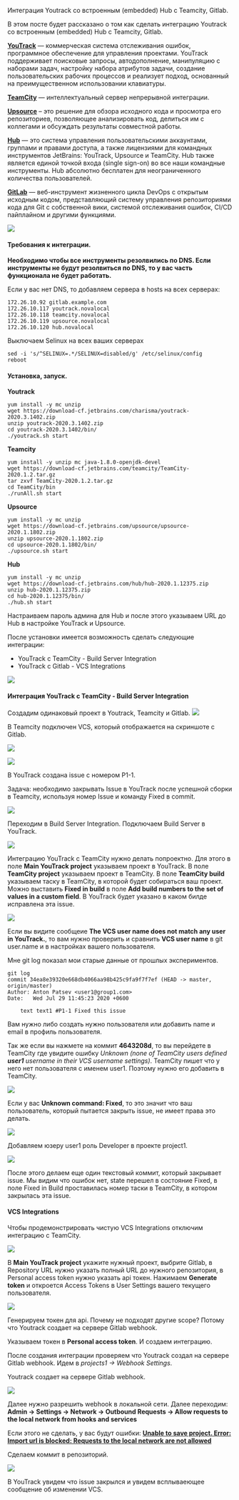 Интеграция Youtrack со встроенным (embedded) Hub с Teamcity, Gitlab.

В этом посте будет рассказано о том как сделать интеграцию Youtrack со встроенным (embedded) Hub с Teamcity, Gitlab.

**[YouTrack](https://www.jetbrains.com/ru-ru/youtrack/)** — коммерческая система отслеживания ошибок, программное обеспечение для управления проектами. YouTrack поддерживает поисковые запросы, автодополнение, манипуляцию с наборами задач, настройку набора атрибутов задачи, создание пользовательских рабочих процессов и реализует подход, основанный на преимущественном использовании клавиатуры.

**[TeamCity](https://www.jetbrains.com/ru-ru/teamcity/)** — интеллектуальный сервер непрерывной интеграции.

**[Upsource](https://www.jetbrains.com/ru-ru/upsource/)** – это решение для обзора исходного кода и просмотра его репозиториев, позволяющее анализировать код, делиться им с коллегами и обсуждать результаты совместной работы. 

**[Hub](https://www.jetbrains.com/ru-ru/hub/)** — это система управления пользовательскими аккаунтами, группами и правами доступа, а также лицензиями для командных инструментов JetBrains: YouTrack, Upsource и TeamCity. Hub также является единой точкой входа (single sign-on) во все наши командные инструменты. Hub абсолютно бесплатен для неограниченного количества пользователей.

[**GitLab**](https://about.gitlab.com/) — веб-инструмент жизненного цикла DevOps с открытым исходным кодом, представляющий систему управления репозиториями кода для Git с собственной вики, системой отслеживания ошибок, CI/CD пайплайном и другими функциями.

![](https://habrastorage.org/webt/yh/w0/yx/yhw0yxkaa1mbl77wzi3t9eirjfy.png)

#### Требования к интеграции.

**Необходимо чтобы все инструменты резолвились по DNS. Если инструменты не будут резолвиться по DNS, то у вас часть функционала не будет работать.**

Если у вас нет DNS, то добавляем сервера в hosts на всех серверах:

```
172.26.10.92 gitlab.example.com
172.26.10.117 youtrack.novalocal
172.26.10.118 teamcity.novalocal
172.26.10.119 upsource.novalocal
172.26.10.120 hub.novalocal
```

Выключаем Selinux на всех ваших серверах

```
sed -i 's/^SELINUX=.*/SELINUX=disabled/g' /etc/selinux/config
reboot
```

#### Установка, запуск.

**Youtrack**

```
yum install -y mc unzip
wget https://download-cf.jetbrains.com/charisma/youtrack-2020.3.1402.zip
unzip youtrack-2020.3.1402.zip 
cd youtrack-2020.3.1402/bin/
./youtrack.sh start
```

**Teamcity**

```
yum install -y unzip mc java-1.8.0-openjdk-devel
wget https://download-cf.jetbrains.com/teamcity/TeamCity-2020.1.2.tar.gz
tar zxvf TeamCity-2020.1.2.tar.gz 
cd TeamCity/bin
./runAll.sh start
```

**Upsource**

```
yum install -y mc unzip
wget https://download-cf.jetbrains.com/upsource/upsource-2020.1.1802.zip
unzip upsource-2020.1.1802.zip
cd upsource-2020.1.1802/bin/
./upsource.sh start
```

**Hub**

```
yum install -y mc unzip
wget https://download-cf.jetbrains.com/hub/hub-2020.1.12375.zip
unzip hub-2020.1.12375.zip
cd hub-2020.1.12375/bin/
./hub.sh start
```

Настраиваем пароль админа для Hub и после этого указываем URL до Hub в настройке YouTrack и Upsource.



После установки имеется возможность сделать следующие интеграции:

- YouTrack c TeamCity - Build Server Integration
- YouTrack с Gitlab - VCS Integrations

![](https://habrastorage.org/webt/vr/v5/x2/vrv5x28ehfkx5obctlxb_09chpy.png)

#### Интеграция YouTrack c TeamCity - Build Server Integration

Создадим одинаковый проект в  Youtrack, Teamcity и Gitlab.
![](https://habrastorage.org/webt/1b/se/fl/1bseflarn7nw7ehpy3slr2mmffk.png)

В Teamcity подключен VCS, который отображается на скриншоте с Gitlab.

![](https://habrastorage.org/webt/qq/8j/do/qq8jdogufutf6f7wxqzfken-itg.png)

![](https://habrastorage.org/webt/us/t0/kp/ust0kpy5s7ncsndgsbum8imyuuc.png)

В YouTrack создана issue c номером P1-1.

Задача: необходимо закрывать Issue в YouTrack после успешной сборки в Teamcity, используя номер Issue и команду Fixed в commit.

![](https://habrastorage.org/webt/ih/2r/3i/ih2r3imuqxlixv5bbk6unr9zlag.png)

Переходим в Build Server Integration. Подключаем Build Server в YouTrack.

![](https://habrastorage.org/webt/jv/b5/8-/jvb58-x4myajovghbrpifq5qjaw.png)

Интеграцию YouTrack c TeamCity нужно делать попроектно. Для этого в поле **Main YouTrack project** указываем проект в YouTrack. В поле **TeamCity project** указываем проект в TeamCity. В поле **TeamCity build** указываем таску в TeamCity, в которой будет собираться ваш проект. Можно выставить **Fixed in build** в поле **Add build numbers to the set of values in a custom field**. В YouTrack будет указано в каком билде исправлена эта issue.

![](https://habrastorage.org/webt/ux/ac/6i/uxac6iasxoltiqvueloetuf7chq.png)

Если вы видите сообщеие **The VCS user name does not match any user in YouTrack.**, то вам нужно проверить и сравнить **VCS user name** в git user.name и в настройках вашего пользователя.

Мне git log показал мои старые данные от прошлых экспериментов.

```
git log 
commit 34ea8e39320e668db4066aa98b425c9fa9f7f7ef (HEAD -> master, origin/master)
Author: Anton Patsev <user1@group1.com>
Date:   Wed Jul 29 11:45:23 2020 +0600

    text text1 #P1-1 Fixed this issue
```

Вам нужно либо создать нужно пользователя или добавить name и email в профиль пользователя.

Так же если вы нажмете на коммит **4643208d**, то вы перейдете в TeamCity где увидите ошибку *Unknown (none of TeamCity users defined **user1** username in their VCS username settings)*. TeamCity пишет что у него нет пользователя с именем user1. Поэтому нужно его добавить в TeamCity.

![](https://habrastorage.org/webt/ot/mr/ct/otmrct6qsyl1b6a3vploknpu-c4.png)

Если у вас **Unknown command: Fixed**, то это значит что ваш пользователь, который пытается закрыть issue, не имеет права это делать.

![](https://habrastorage.org/webt/3w/1t/gy/3w1tgygrqxbairaz4ywkvlly2du.png)

Добавляем юзеру user1 роль Developer в проекте project1.

![](https://habrastorage.org/webt/qy/7t/yy/qy7tyyg0o2vxpu_sfwnerfd0she.png)

После этого делаем еще один текстовый коммит, который закрывает issue. Мы видим что ошибок нет, state перешел в состояние Fixed, в поле Fixed in Build проставилась номер таски в TeamCity, в котором закрылась эта issue.

#### VCS Integrations

Чтобы продемонстрировать чистую VCS Integrations отключим интеграцию с TeamCity.

![](https://habrastorage.org/webt/ut/j7/u5/utj7u5ehvrgfyuetmrbqo43srqk.png)

В **Main YouTrack project** укажите нужный проект, выбрите Gitlab, в Repository URL нужно указать полный URL до нужного репозитория, в Personal access token нужно указать api токен. Нажимаем **Generate token** и откроется Access Tokens в User Settings вашего текущего пользователя.

![](https://habrastorage.org/webt/1h/ct/xv/1hctxvvsrsemwzdmby42k15jjri.png)

Генерируем токен для api. Почему не подходят другие scope? Потому что Youtrack создает на сервере Gitlab webhook.

Указываем токен в **Personal access token**. И создаем интеграцию.

После создания интеграции проверяем что Youtrack создал на сервере Gitlab webhook. Идем в *projects1 -> Webhook Settings*.

Youtrack создает на сервере Gitlab webhook.

![](https://habrastorage.org/webt/fl/ja/pf/fljapfohd4xnk55qdam9u-lqxrm.png)

Далее нужно разрешить webhook в локальной сети. Далее переходим: **Admin -> Settings -> Network -> Outbound Requests -> Allow requests to the local network from hooks and services**

Если этого не сделать, у вас будут ошибки: [**Unable to save project. Error: Import url is blocked: Requests to the local network are not allowed**](https://gitlab.com/gitlab-org/gitlab-foss/-/issues/57948)

Сделаем коммит в репозиторий.

![](https://habrastorage.org/webt/jk/1z/rx/jk1zrx0yddmzdft6qwyijmrxaxu.png)

В YouTrack увидем что issue закрылся и увидем всплываеющее сообщение об изменении VCS.
